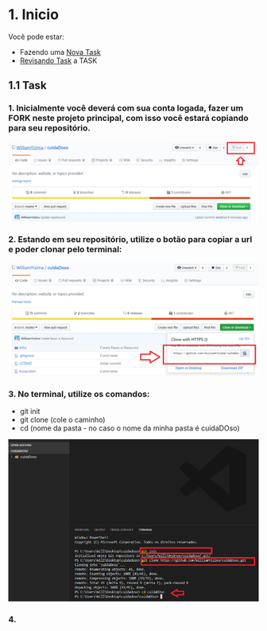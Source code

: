 # 1. Inicio

Você pode estar:
- Fazendo uma [Nova Task](#11-Task)
- [Revisando Task](#11-Task) a TASK 

## 1.1 Task

### 1. Inicialmente você deverá com sua conta logada, fazer um FORK neste projeto principal, com isso você estará copiando para seu repositório.

![dando fork no projeto](img/01.png)


### 2. Estando em seu repositório, utilize o botão para copiar a url e poder clonar pelo terminal:

![clonando](img/02.png)

### 3. No terminal, utilize os comandos:
- git init
- git clone (cole o caminho)
- cd (nome da pasta - no caso o nome da minha pasta é cuidaDOso)

![pegando pelo git](img/03.png)

### 4. 
